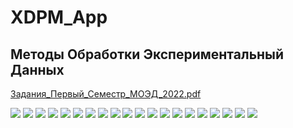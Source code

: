 # XDPM_App

## Методы Обработки Экспериментальный Данных

[Задания_Первый_Семестр_МОЭД_2022.pdf](https://github.com/bygorishe/XDPM_App/files/10155729/_._._._2022.pdf)

![](https://github.com/bygorishe/XDPM_App/blob/master/%D0%9C%D0%9E%D0%AD%D0%94%20%D0%97%D0%B0%D0%B4%D0%B0%D0%BD%D0%B8%D1%8F/Jpg_Task/%D0%97%D0%B0%D0%B4%D0%B0%D0%BD%D0%B8%D1%8F_%D0%9F%D0%B5%D1%80%D0%B2%D1%8B%D0%B9_%D0%A1%D0%B5%D0%BC%D0%B5%D1%81%D1%82%D1%80_%D0%9C%D0%9E%D0%AD%D0%94_2022_page-0001.jpg)
![](https://github.com/bygorishe/XDPM_App/blob/master/%D0%9C%D0%9E%D0%AD%D0%94%20%D0%97%D0%B0%D0%B4%D0%B0%D0%BD%D0%B8%D1%8F/Jpg_Task/%D0%97%D0%B0%D0%B4%D0%B0%D0%BD%D0%B8%D1%8F_%D0%9F%D0%B5%D1%80%D0%B2%D1%8B%D0%B9_%D0%A1%D0%B5%D0%BC%D0%B5%D1%81%D1%82%D1%80_%D0%9C%D0%9E%D0%AD%D0%94_2022_page-0002.jpg)
![](https://github.com/bygorishe/XDPM_App/blob/master/%D0%9C%D0%9E%D0%AD%D0%94%20%D0%97%D0%B0%D0%B4%D0%B0%D0%BD%D0%B8%D1%8F/Jpg_Task/%D0%97%D0%B0%D0%B4%D0%B0%D0%BD%D0%B8%D1%8F_%D0%9F%D0%B5%D1%80%D0%B2%D1%8B%D0%B9_%D0%A1%D0%B5%D0%BC%D0%B5%D1%81%D1%82%D1%80_%D0%9C%D0%9E%D0%AD%D0%94_2022_page-0003.jpg)
![](https://github.com/bygorishe/XDPM_App/blob/master/%D0%9C%D0%9E%D0%AD%D0%94%20%D0%97%D0%B0%D0%B4%D0%B0%D0%BD%D0%B8%D1%8F/Jpg_Task/%D0%97%D0%B0%D0%B4%D0%B0%D0%BD%D0%B8%D1%8F_%D0%9F%D0%B5%D1%80%D0%B2%D1%8B%D0%B9_%D0%A1%D0%B5%D0%BC%D0%B5%D1%81%D1%82%D1%80_%D0%9C%D0%9E%D0%AD%D0%94_2022_page-0004.jpg)
![](https://github.com/bygorishe/XDPM_App/blob/master/%D0%9C%D0%9E%D0%AD%D0%94%20%D0%97%D0%B0%D0%B4%D0%B0%D0%BD%D0%B8%D1%8F/Jpg_Task/%D0%97%D0%B0%D0%B4%D0%B0%D0%BD%D0%B8%D1%8F_%D0%9F%D0%B5%D1%80%D0%B2%D1%8B%D0%B9_%D0%A1%D0%B5%D0%BC%D0%B5%D1%81%D1%82%D1%80_%D0%9C%D0%9E%D0%AD%D0%94_2022_page-0005.jpg)
![](https://github.com/bygorishe/XDPM_App/blob/master/%D0%9C%D0%9E%D0%AD%D0%94%20%D0%97%D0%B0%D0%B4%D0%B0%D0%BD%D0%B8%D1%8F/Jpg_Task/%D0%97%D0%B0%D0%B4%D0%B0%D0%BD%D0%B8%D1%8F_%D0%9F%D0%B5%D1%80%D0%B2%D1%8B%D0%B9_%D0%A1%D0%B5%D0%BC%D0%B5%D1%81%D1%82%D1%80_%D0%9C%D0%9E%D0%AD%D0%94_2022_page-0006.jpg)
![](https://github.com/bygorishe/XDPM_App/blob/master/%D0%9C%D0%9E%D0%AD%D0%94%20%D0%97%D0%B0%D0%B4%D0%B0%D0%BD%D0%B8%D1%8F/Jpg_Task/%D0%97%D0%B0%D0%B4%D0%B0%D0%BD%D0%B8%D1%8F_%D0%9F%D0%B5%D1%80%D0%B2%D1%8B%D0%B9_%D0%A1%D0%B5%D0%BC%D0%B5%D1%81%D1%82%D1%80_%D0%9C%D0%9E%D0%AD%D0%94_2022_page-0007.jpg)
![](https://github.com/bygorishe/XDPM_App/blob/master/%D0%9C%D0%9E%D0%AD%D0%94%20%D0%97%D0%B0%D0%B4%D0%B0%D0%BD%D0%B8%D1%8F/Jpg_Task/%D0%97%D0%B0%D0%B4%D0%B0%D0%BD%D0%B8%D1%8F_%D0%9F%D0%B5%D1%80%D0%B2%D1%8B%D0%B9_%D0%A1%D0%B5%D0%BC%D0%B5%D1%81%D1%82%D1%80_%D0%9C%D0%9E%D0%AD%D0%94_2022_page-0008.jpg)
![](https://github.com/bygorishe/XDPM_App/blob/master/%D0%9C%D0%9E%D0%AD%D0%94%20%D0%97%D0%B0%D0%B4%D0%B0%D0%BD%D0%B8%D1%8F/Jpg_Task/%D0%97%D0%B0%D0%B4%D0%B0%D0%BD%D0%B8%D1%8F_%D0%9F%D0%B5%D1%80%D0%B2%D1%8B%D0%B9_%D0%A1%D0%B5%D0%BC%D0%B5%D1%81%D1%82%D1%80_%D0%9C%D0%9E%D0%AD%D0%94_2022_page-0009.jpg)
![](https://github.com/bygorishe/XDPM_App/blob/master/%D0%9C%D0%9E%D0%AD%D0%94%20%D0%97%D0%B0%D0%B4%D0%B0%D0%BD%D0%B8%D1%8F/Jpg_Task/%D0%97%D0%B0%D0%B4%D0%B0%D0%BD%D0%B8%D1%8F_%D0%9F%D0%B5%D1%80%D0%B2%D1%8B%D0%B9_%D0%A1%D0%B5%D0%BC%D0%B5%D1%81%D1%82%D1%80_%D0%9C%D0%9E%D0%AD%D0%94_2022_page-0010.jpg)
![](https://github.com/bygorishe/XDPM_App/blob/master/%D0%9C%D0%9E%D0%AD%D0%94%20%D0%97%D0%B0%D0%B4%D0%B0%D0%BD%D0%B8%D1%8F/Jpg_Task/%D0%97%D0%B0%D0%B4%D0%B0%D0%BD%D0%B8%D1%8F_%D0%9F%D0%B5%D1%80%D0%B2%D1%8B%D0%B9_%D0%A1%D0%B5%D0%BC%D0%B5%D1%81%D1%82%D1%80_%D0%9C%D0%9E%D0%AD%D0%94_2022_page-0011.jpg)
![](https://github.com/bygorishe/XDPM_App/blob/master/%D0%9C%D0%9E%D0%AD%D0%94%20%D0%97%D0%B0%D0%B4%D0%B0%D0%BD%D0%B8%D1%8F/Jpg_Task/%D0%97%D0%B0%D0%B4%D0%B0%D0%BD%D0%B8%D1%8F_%D0%9F%D0%B5%D1%80%D0%B2%D1%8B%D0%B9_%D0%A1%D0%B5%D0%BC%D0%B5%D1%81%D1%82%D1%80_%D0%9C%D0%9E%D0%AD%D0%94_2022_page-0012.jpg)
![](https://github.com/bygorishe/XDPM_App/blob/master/%D0%9C%D0%9E%D0%AD%D0%94%20%D0%97%D0%B0%D0%B4%D0%B0%D0%BD%D0%B8%D1%8F/Jpg_Task/%D0%97%D0%B0%D0%B4%D0%B0%D0%BD%D0%B8%D1%8F_%D0%9F%D0%B5%D1%80%D0%B2%D1%8B%D0%B9_%D0%A1%D0%B5%D0%BC%D0%B5%D1%81%D1%82%D1%80_%D0%9C%D0%9E%D0%AD%D0%94_2022_page-0013.jpg)
![](https://github.com/bygorishe/XDPM_App/blob/master/%D0%9C%D0%9E%D0%AD%D0%94%20%D0%97%D0%B0%D0%B4%D0%B0%D0%BD%D0%B8%D1%8F/Jpg_Task/%D0%97%D0%B0%D0%B4%D0%B0%D0%BD%D0%B8%D1%8F_%D0%9F%D0%B5%D1%80%D0%B2%D1%8B%D0%B9_%D0%A1%D0%B5%D0%BC%D0%B5%D1%81%D1%82%D1%80_%D0%9C%D0%9E%D0%AD%D0%94_2022_page-0014.jpg)
![](https://github.com/bygorishe/XDPM_App/blob/master/%D0%9C%D0%9E%D0%AD%D0%94%20%D0%97%D0%B0%D0%B4%D0%B0%D0%BD%D0%B8%D1%8F/Jpg_Task/%D0%97%D0%B0%D0%B4%D0%B0%D0%BD%D0%B8%D1%8F_%D0%9F%D0%B5%D1%80%D0%B2%D1%8B%D0%B9_%D0%A1%D0%B5%D0%BC%D0%B5%D1%81%D1%82%D1%80_%D0%9C%D0%9E%D0%AD%D0%94_2022_page-0015.jpg)
![](https://github.com/bygorishe/XDPM_App/blob/master/%D0%9C%D0%9E%D0%AD%D0%94%20%D0%97%D0%B0%D0%B4%D0%B0%D0%BD%D0%B8%D1%8F/Jpg_Task/%D0%97%D0%B0%D0%B4%D0%B0%D0%BD%D0%B8%D1%8F_%D0%9F%D0%B5%D1%80%D0%B2%D1%8B%D0%B9_%D0%A1%D0%B5%D0%BC%D0%B5%D1%81%D1%82%D1%80_%D0%9C%D0%9E%D0%AD%D0%94_2022_page-0016.jpg)
![](https://github.com/bygorishe/XDPM_App/blob/master/%D0%9C%D0%9E%D0%AD%D0%94%20%D0%97%D0%B0%D0%B4%D0%B0%D0%BD%D0%B8%D1%8F/Jpg_Task/%D0%97%D0%B0%D0%B4%D0%B0%D0%BD%D0%B8%D1%8F_%D0%9F%D0%B5%D1%80%D0%B2%D1%8B%D0%B9_%D0%A1%D0%B5%D0%BC%D0%B5%D1%81%D1%82%D1%80_%D0%9C%D0%9E%D0%AD%D0%94_2022_page-0017.jpg)
![](https://github.com/bygorishe/XDPM_App/blob/master/%D0%9C%D0%9E%D0%AD%D0%94%20%D0%97%D0%B0%D0%B4%D0%B0%D0%BD%D0%B8%D1%8F/Jpg_Task/%D0%97%D0%B0%D0%B4%D0%B0%D0%BD%D0%B8%D1%8F_%D0%9F%D0%B5%D1%80%D0%B2%D1%8B%D0%B9_%D0%A1%D0%B5%D0%BC%D0%B5%D1%81%D1%82%D1%80_%D0%9C%D0%9E%D0%AD%D0%94_2022_page-0018.jpg)
![](https://github.com/bygorishe/XDPM_App/blob/master/%D0%9C%D0%9E%D0%AD%D0%94%20%D0%97%D0%B0%D0%B4%D0%B0%D0%BD%D0%B8%D1%8F/Jpg_Task/%D0%97%D0%B0%D0%B4%D0%B0%D0%BD%D0%B8%D1%8F_%D0%9F%D0%B5%D1%80%D0%B2%D1%8B%D0%B9_%D0%A1%D0%B5%D0%BC%D0%B5%D1%81%D1%82%D1%80_%D0%9C%D0%9E%D0%AD%D0%94_2022_page-0019.jpg)
![](https://github.com/bygorishe/XDPM_App/blob/master/%D0%9C%D0%9E%D0%AD%D0%94%20%D0%97%D0%B0%D0%B4%D0%B0%D0%BD%D0%B8%D1%8F/Jpg_Task/%D0%97%D0%B0%D0%B4%D0%B0%D0%BD%D0%B8%D1%8F_%D0%9F%D0%B5%D1%80%D0%B2%D1%8B%D0%B9_%D0%A1%D0%B5%D0%BC%D0%B5%D1%81%D1%82%D1%80_%D0%9C%D0%9E%D0%AD%D0%94_2022_page-0020.jpg)
